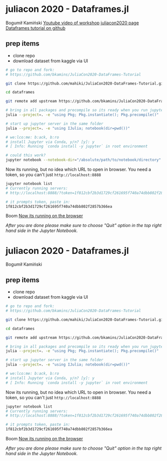 # juliacon 2020 - Dataframes.jl
Bogumił Kamiński
[Youtube video of workshop](https://www.youtube.com/watch?v=X7AJf0C4Czw&feature=youtu.be)
[juliacon2020 page](https://pretalx.com/juliacon2020/talk/8SFYHK/)
[Dataframes tutorial on github](https://github.com/bkamins/JuliaCon2020-DataFrames-Tutorial)


## prep items
* clone repo
* download dataset from kaggle via UI

```bash
# go to repo and fork:
# https://github.com/bkamins/JuliaCon2020-DataFrames-Tutorial

git clone https://github.com/mahiki/JuliaCon2020-DataFrames-Tutorial.git dataframes

cd dataframes

git remote add upstream https://github.com/bkamins/JuliaCon2020-DataFrames-Tutorial

# bring in all packages and precompile so its ready when you run jupyter nb
julia --project=. -e "using Pkg; Pkg.instantiate(); Pkg.precompile()"

# start up jupyter server in the same folder
julia --project=. -e "using IJulia; notebook(dir=pwd())"

# we:lco:me: b:ack, b:ro
# install Jupyter via Conda, y/n? [y]: y
# [ Info: Running `conda install -y jupyter` in root environment

# could this work?
jupyter notebook --notebook-dir="/absolute/path/to/notebook/directory"
```

Now its running, but no idea which URL to open in browser.
You need a token, so you can't just `http://localhost:8888`
```bash
jupyter notebook list
# Currently running servers:
# http://localhost:8888/?token=1f812cbf2b3d1729cf261695f740a74dbb802f2857b366ea :: /Users/merlinr/repo/julia-repos/juliacon2020/dataframes

# it prompts token, paste in:
1f812cbf2b3d1729cf261695f740a74dbb802f2857b366ea
```

Boom [Now its running on the browser](http://localhost:8888/notebooks/indexing_part1_introduction.ipynb)

*After you are done please make sure to choose "Quit" option in the top right hand side in the Jupyter Notebook.*

# juliacon 2020 - Dataframes.jl
Bogumił Kamiński


## prep items
* clone repo
* download dataset from kaggle via UI

```bash
# go to repo and fork:
# https://github.com/bkamins/JuliaCon2020-DataFrames-Tutorial

git clone https://github.com/mahiki/JuliaCon2020-DataFrames-Tutorial.git dataframes

cd dataframes

git remote add upstream https://github.com/bkamins/JuliaCon2020-DataFrames-Tutorial

# bring in all packages and precompile so its ready when you run jupyter nb
julia --project=. -e "using Pkg; Pkg.instantiate(); Pkg.precompile()"

# start up jupyter server in the same folder
julia --project=. -e "using IJulia; notebook(dir=pwd())"

# we:lco:me: b:ack, b:ro
# install Jupyter via Conda, y/n? [y]: y
# [ Info: Running `conda install -y jupyter` in root environment
```

Now its running, but no idea which URL to open in browser.
You need a token, so you can't just `http://localhost:8888`
```bash
jupyter notebook list
# Currently running servers:
# http://localhost:8888/?token=1f812cbf2b3d1729cf261695f740a74dbb802f2857b366ea :: /Users/merlinr/repo/julia-repos/juliacon2020/dataframes

# it prompts token, paste in:
1f812cbf2b3d1729cf261695f740a74dbb802f2857b366ea
```

Boom [Now its running on the browser](http://localhost:8888/notebooks/indexing_part1_introduction.ipynb)

*After you are done please make sure to choose "Quit" option in the top right hand side in the Jupyter Notebook.*
